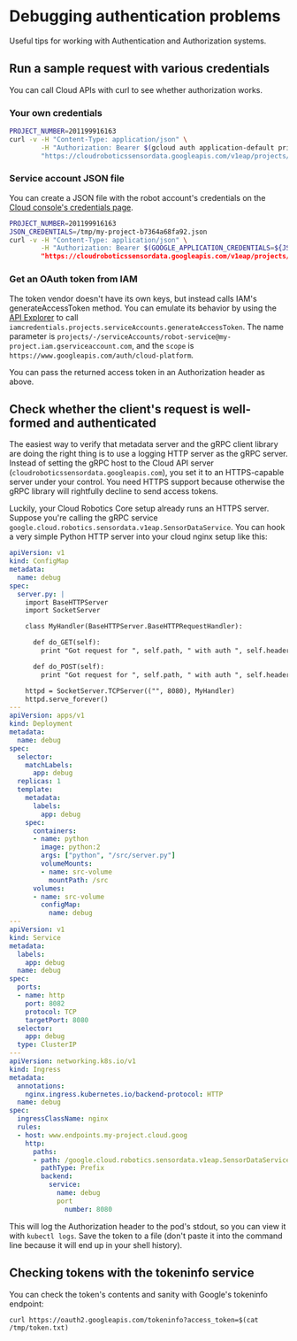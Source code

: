 # Debugging authentication problems

Useful tips for working with Authentication and Authorization systems.

## Run a sample request with various credentials

You can call Cloud APIs with curl to see whether authorization works.

### Your own credentials

```bash
PROJECT_NUMBER=201199916163
curl -v -H "Content-Type: application/json" \
        -H "Authorization: Bearer $(gcloud auth application-default print-access-token)" \
        "https://cloudroboticssensordata.googleapis.com/v1eap/projects/${PROJECT_NUMBER}/sensors"
```

### Service account JSON file

You can create a JSON file with the robot account's credentials on
the [Cloud console's credentials page](https://console.cloud.google.com/apis/credentials).

```bash
PROJECT_NUMBER=201199916163
JSON_CREDENTIALS=/tmp/my-project-b7364a68fa92.json
curl -v -H "Content-Type: application/json" \
        -H "Authorization: Bearer $(GOOGLE_APPLICATION_CREDENTIALS=${JSON_CREDENTIALS) gcloud auth application-default print-access-token)" \
        "https://cloudroboticssensordata.googleapis.com/v1eap/projects/${PROJECT_NUMBER}/sensors"
```

### Get an OAuth token from IAM

The token vendor doesn't have its own keys, but instead calls IAM's
generateAccessToken method. You can emulate its behavior by using the [API
Explorer](https://developers.google.com/apis-explorer/#search/iam%20credentials/iamcredentials/v1/iamcredentials.projects.serviceAccounts.generateAccessToken)
to call `iamcredentials.projects.serviceAccounts.generateAccessToken`. The name
parameter is
`projects/-/serviceAccounts/robot-service@my-project.iam.gserviceaccount.com`,
and the `scope` is `https://www.googleapis.com/auth/cloud-platform`.

You can pass the returned access token in an Authorization header as above.

## Check whether the client's request is well-formed and authenticated

The easiest way to verify that metadata server and the gRPC client library
are doing the right thing is to use a logging HTTP server as the gRPC server.
Instead of setting the gRPC host to the Cloud API server
(`cloudroboticssensordata.googleapis.com`), you set it to an
HTTPS-capable server under your control. You need HTTPS support because
otherwise the gRPC library will rightfully decline to send access tokens.

Luckily, your Cloud Robotics Core setup already runs an HTTPS server. Suppose
you're calling the gRPC service
`google.cloud.robotics.sensordata.v1eap.SensorDataService`. You can
hook a very simple Python HTTP server into your cloud nginx setup like
this:

```yaml
apiVersion: v1
kind: ConfigMap
metadata:
  name: debug
spec:
  server.py: |
    import BaseHTTPServer
    import SocketServer

    class MyHandler(BaseHTTPServer.BaseHTTPRequestHandler):

      def do_GET(self):
        print "Got request for ", self.path, " with auth ", self.headers.get('Authorization')

      def do_POST(self):
        print "Got request for ", self.path, " with auth ", self.headers.get('Authorization')

    httpd = SocketServer.TCPServer(("", 8080), MyHandler)
    httpd.serve_forever()
---
apiVersion: apps/v1
kind: Deployment
metadata:
  name: debug
spec:
  selector:
    matchLabels:
      app: debug
  replicas: 1
  template:
    metadata:
      labels:
        app: debug
    spec:
      containers:
      - name: python
        image: python:2
        args: ["python", "/src/server.py"]
        volumeMounts:
        - name: src-volume
          mountPath: /src
      volumes:
      - name: src-volume
        configMap:
          name: debug
---
apiVersion: v1
kind: Service
metadata:
  labels:
    app: debug
  name: debug
spec:
  ports:
  - name: http
    port: 8082
    protocol: TCP
    targetPort: 8080
  selector:
    app: debug
  type: ClusterIP
---
apiVersion: networking.k8s.io/v1
kind: Ingress
metadata:
  annotations:
    nginx.ingress.kubernetes.io/backend-protocol: HTTP
  name: debug
spec:
  ingressClassName: nginx
  rules:
  - host: www.endpoints.my-project.cloud.goog
    http:
      paths:
      - path: /google.cloud.robotics.sensordata.v1eap.SensorDataService
        pathType: Prefix
        backend:
          service:
            name: debug
            port
              number: 8080
```

This will log the Authorization header to the pod's stdout, so you can view it
with `kubectl logs`. Save the token to a file (don't paste it into the command
line because it will end up in your shell history).

## Checking tokens with the tokeninfo service

You can check the token's contents and sanity with Google's tokeninfo endpoint:

```shell
curl https://oauth2.googleapis.com/tokeninfo?access_token=$(cat /tmp/token.txt)
```
